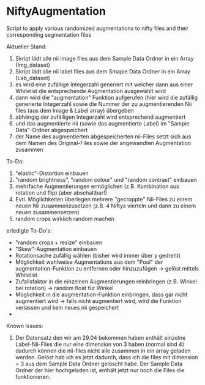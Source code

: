 # NiftyAugmentation
Script to apply various randomized augmentations to nifty files and their corresponding segmentation files


Aktueller Stand:
1. Skript lädt alle nii image files aus dem Sample Data Ordner in ein Array (Img_dataset)
2. Skript lädt alle nii label files aus dem Smaple Data Ordner in ein Array (Lab_dataset)
3. es wird eine zufällige Integerzahl generiert mit welcher dann aus einer Whitelist die entsprechende Augmentation ausgewählt wird
4. dann wird die "augmentation" Funktion aufgerufen (hier wird die zufällig generierte Integerzahl sowie die Nummer der zu augmentierenden Nii files (aus dem Image & Label array) übergeben
5. abhängig der zufälligen Integerzahl wird entsprechend augmentiert
6. und das augmentierte nii (sowie das augmentierte Label) im "Sample Data"-Ordner abgespeichert
7. der Name des augmentierten abgespeicherten nii-Files setzt sich aus dem Namen des Original-Files sowie der angewandten Augmentation zusammen


To-Do:
1. "elastic"-Distortion einbauen
2. "random brightness", "random colour" und "random contrast" einbauen
3. mehrfache Augmentierungen ermöglichen (z.B. Kombination aus rotation und flip) (aber abschaltbar!)
4. Evtl. Möglichkeiten überlegen mehrere "gecroppte" Nii-Files zu einem neuen Nii zusammenzusetzen
(z.B. 4 Niftys vierteln und dann zu einem neuen zusammensetzen)
5. random crops wirklich random machen

erledigte To-Do's:
- "random crops + resize" einbauen
- "Skew"-Augmentation einbauen
-  Rotationsache zufällig wählen (bisher wird immer über y gedreht) 
- Möglichkeit wahlweise Augmentations aus dem "Pool" der augmentation-Funktion zu entfernen oder hinzuzufügen -> gelöst mittels Whitelist
- Zufallsfaktor in die einzelnen Augmentierungen reinbringen (z.B. Winkel bei rotation) -> random float für Winkel
- Möglichkeit in die augmentation-Funktion einbringen, dass gar nicht augmentiert wird -> falls nicht augmentiert wird, wird die Funktion verlassen und kein neues nii gespeichert
- 
Known Issues:
1. Der Datensatz den wir am 29.04 bekommen haben enthält einzelne Label-Nii-Files die nur eine dimension von 3 haben (normal sind 4) dadurch können die nii-files nicht alle zusammen in ein array geladen werden. Gelöst hab ich es jetzt dadurch, dass ich die files mit dimension = 3 aus dem Sample Data Ordner gelöscht habe. Der Sample Data Ordner der hier hochgeladen ist, enthält jetzt nur noch die Files die funktionieren.
